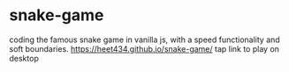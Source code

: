 # snake-game
coding the famous snake game in vanilla js, with a speed functionality and soft boundaries.
https://heet434.github.io/snake-game/
tap link to play on desktop
